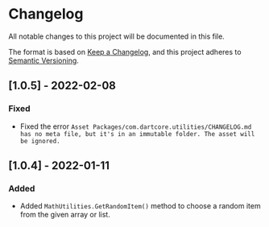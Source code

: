 # Changelog

All notable changes to this project will be documented in this file.

The format is based on [Keep a Changelog](https://keepachangelog.com/en/1.0.0/),
and this project adheres to [Semantic Versioning](https://semver.org/spec/v2.0.0.html).

## [1.0.5] - 2022-02-08

### Fixed

-   Fixed the error `Asset Packages/com.dartcore.utilities/CHANGELOG.md has no meta file, but it's in an immutable folder. The asset will be ignored.`

## [1.0.4] - 2022-01-11

### Added

-   Added `MathUtilities.GetRandomItem()` method to choose a random item from the given array or list.
